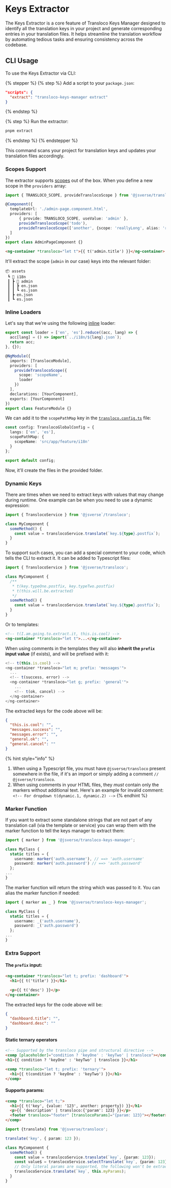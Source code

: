 # Keys Extractor

The Keys Extractor is a core feature of Transloco Keys Manager designed to identify all the translation keys in your project and generate corresponding entries in your translation files. It helps streamline the translation workflow by automating tedious tasks and ensuring consistency across the codebase.

## **CLI Usage**

To use the Keys Extractor via CLI:

{% stepper %}
{% step %}
Add a script to your `package.json`:

```json
"scripts": {
  "extract": "transloco-keys-manager extract"
}
```
{% endstep %}

{% step %}
Run the extractor:

```bash
pnpm extract
```
{% endstep %}
{% endstepper %}

This command scans your project for translation keys and updates your translation files accordingly.

### **Scopes Support**

The extractor supports [scopes](../../advanced-features/lazy-load/scope-configuration.md) out of the box. When you define a new scope in the `providers` array:

```typescript
import { TRANSLOCO_SCOPE, provideTranslocoScope } from '@jsverse/transloco';

@Component({
  templateUrl: './admin-page.component.html',
  providers: [
      { provide: TRANSLOCO_SCOPE, useValue: 'admin' },
      provideTranslocoScope('todo'),
      provideTranslocoScope(['another', {scope: 'reallyLong', alias: 'rl'}]),
  ]
})
export class AdminPageComponent {}
```

```html
<ng-container *transloco="let t">{{ t('admin.title') }}</ng-container>
```

It'll extract the scope (`admin` in our case) keys into the relevant folder:

```
📦 assets
 ┗ 📂 i18n
 ┃ ┣ 📂 admin
 ┃ ┃ ┣ en.json
 ┃ ┃ ┗ es.json
 ┃ ┣ en.json
 ┃ ┗ es.json
```

### **Inline Loaders**

Let's say that we're using the following [inline](../../advanced-features/lazy-load/inline-loaders.md) loader:

```typescript
export const loader = ['en', 'es'].reduce((acc, lang) => {
  acc[lang] = () => import(`../i18n/${lang}.json`);
  return acc;
}, {});

@NgModule({
  imports: [TranslocoModule],
  providers: [
    provideTranslocoScope({
      scope: 'scopeName',
      loader
    })
  ],
  declarations: [YourComponent],
  exports: [YourComponent]
})
export class FeatureModule {}
```

We can add it to the `scopePathMap` key in the [`transloco.config.ts`](../../getting-started/installation.md#transloco-global-config) file:

```typescript
const config: TranslocoGlobalConfig = {
  langs: ['en', 'es'],
  scopePathMap: {
    scopeName: 'src/app/feature/i18n'
  }
};

export default config;
```

Now, it'll create the files in the provided folder.

### **Dynamic Keys**

There are times when we need to extract keys with values that may change during runtime. One example can be when you need to use a dynamic expression:

```typescript
import { TranslocoService } from '@jsverse`/transloco';

class MyComponent {
  someMethod() {
    const value = translocoService.translate(`key.${type}.postfix`);
  }
}
```

To support such cases, you can add a special comment to your code, which tells the CLI to extract it. It can be added to Typescript files:

```typescript
import { TranslocoService } from '@jsverse/transloco';

class MyComponent {
  /**
   * t(key.typeOne.postfix, key.typeTwo.postfix)
   * t(this.will.be.extracted)
   */
  someMethod() {
    const value = translocoService.translate(`key.${type}.postfix`);
  }
}
```

Or to templates:

```html
<!-- t(I.am.going.to.extract.it, this.is.cool) -->
<ng-container *transloco="let t">...</ng-container>
```

When using comments in the templates they will also **inherit the `prefix` input value** (if exists), and will be prefixed with it:

```typescript
<!-- t(this.is.cool) -->
<ng-container *transloco="let m; prefix: 'messages'">
  ...
  <!-- t(success, error) -->
  <ng-container *transloco="let g; prefix: 'general'">
    ...
    <!-- t(ok, cancel) -->
  </ng-container>
</ng-container>
```

The extracted keys for the code above will be:

```json
{
  "this.is.cool": "",
  "messages.success": "",
  "messages.error": "",
  "general.ok": "",
  "general.cancel": ""
}
```

{% hint style="info" %}
1. When using a Typescript file, you must have `@jsverse/transloco` present somewhere in the file, if it's an import or simply adding a comment `// @jsverse/transloco`.
2. When using comments in your HTML files, they _must_ contain only the markers without additional text. Here's an example for invalid comment: `<!-- For dropdown t(dynamic.1, dynamic.2) -->`
{% endhint %}

### **Marker Function**

If you want to extract some standalone strings that are not part of any translation call (via the template or service) you can wrap them with the marker function to tell the keys manager to extract them:

```typescript
import { marker } from '@jsverse/transloco-keys-manager';

class MyClass {
  static titles = {
    username: marker('auth.username'), // ==> 'auth.username'
    password: marker('auth.password') // ==> 'auth.password'
  };
...
}
```

The marker function will return the string which was passed to it. You can alias the marker function if needed:

```typescript
import { marker as _ } from '@jsverse/transloco-keys-manager';

class MyClass {
  static titles = {
    username: _('auth.username'),
    password: _('auth.password')
  };
...
}
```

### **Extra Support**

#### The `prefix` input:

```html
<ng-container *transloco="let t; prefix: 'dashboard'">
  <h1>{{ t('title') }}</h1>

  <p>{{ t('desc') }}</p>
</ng-container>
```

The extracted keys for the code above will be:

```json
{
  "dashboard.title": "",
  "dashboard.desc": ""
}
```

#### **Static** ternary operators

```html
<!-- Supported by the transloco pipe and structural directive -->
<comp [placeholder]="condition ? 'keyOne' : 'keyTwo' | transloco"></comp>
<h1>{{ condition ? 'keyOne' : 'keyTwo' | transloco }}</h1>

<comp *transloco="let t; prefix: 'ternary'">
  <h1>{{ t(condition ? 'keyOne' : 'keyTwo') }}</h1>
</comp>
```

#### Supports params:

```html
<comp *transloco="let t;">
  <h1>{{ t('key', {value: '123', another: property}) }}</h1>
  <p>{{ 'description' | transloco:{'param': 123} }}</p>
  <footer transloco="footer" [translocoParams]="{param: 123}"></footer>
</comp>
```

```typescript
import {translate} from '@jsverse/transloco';

translate('key', { param: 123 });

class MyComponent {
  someMethod() {
    const value = translocoService.translate(`key`, {param: 123});
    const value$ = translocoService.selectTranslate(`key`, {param: 123});
    // Only literal params are supported, the following won't be extracted:   
    translocoService.translate(`key`, this.myParams);
  }
}
```
